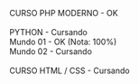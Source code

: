 CURSO PHP MODERNO - OK <br>
<br>
PYTHON - Cursando<br>
Mundo 01 - OK (Nota: 100%)<br>
Mundo 02 - Cursando<br>
<br>
CURSO HTML / CSS - Cursando <br>